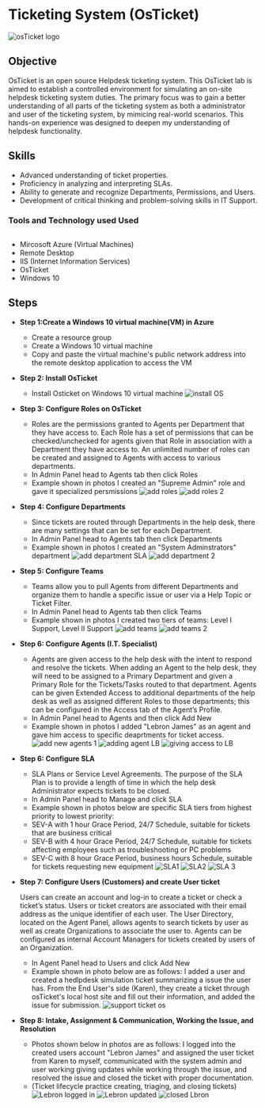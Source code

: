 # Ticketing System (OsTicket)
<img src="https://i.imgur.com/Clzj7Xs.png" alt="osTicket logo"/>

## Objective


OsTicket is an open source Helpdesk ticketing system. This OsTicket lab is aimed to establish a controlled environment for simulating an on-site helpdesk ticketing system duties. The primary focus was to gain a better understanding of all parts of the ticketing system as both a administrator and user of the ticketing system, by mimicing real-world scenarios. This hands-on experience was designed to deepen my understanding of helpdesk functionality.

## Skills
- Advanced understanding of ticket properties.
- Proficiency in analyzing and interpreting SLAs.
- Ability to generate and recognize Departments, Permissions, and Users.
- Development of critical thinking and problem-solving skills in IT Support.

### Tools and Technology used Used<h2>

- Mircosoft Azure (Virtual Machines)
- Remote Desktop
- IIS (Internet Information Services)
- OsTicket
- Windows 10

## Steps
* **Step 1:Create a Windows 10 virtual machine(VM) in Azure**<p>
    - Create a resource group
    - Create a Windows 10 virtual machine
    - Copy and paste the virtual machine's public network address into the remote desktop application to access the VM

* **Step 2: Install OsTicket**<p>
    - Install Osticket on Windows 10 virtual machine 
![install OS](https://github.com/TerrellSowell/OsTicket/assets/161978506/55e6f335-3abe-4e17-b6a7-b39b8b6d248e)<p>

* **Step 3: Configure Roles on OsTicket**<p>
    - Roles are the permissions granted to Agents per Department that they have access to. Each Role has a set of permissions that can be checked/unchecked for agents given that Role in association with a Department they have access to. An unlimited number of roles can be created and assigned to Agents with access to various departments.
    - In Admin Panel head to Agents tab then click Roles
    - Example shown in photos I created an "Supreme Admin" role and gave it specialized persmissions
![add roles ](https://github.com/TerrellSowell/OsTicket/assets/161978506/43f00909-fec0-4088-be92-08dc943ea7f4)
![add roles 2](https://github.com/TerrellSowell/OsTicket/assets/161978506/5eb57d00-cfb0-4ea5-8439-f66407b75d1a)<p>

* **Step 4: Configure Departments**<p>
    - Since tickets are routed through Departments in the help desk, there are many settings that can be set for each Department.
    - In Admin Panel head to Agents tab then click Departments
    - Example shown in photos I created an "System Adminstrators" department
![add department SLA](https://github.com/TerrellSowell/OsTicket/assets/161978506/3f63bb51-052f-4fee-a53c-cd7bd921a361)
![add department 2](https://github.com/TerrellSowell/OsTicket/assets/161978506/b4bfc135-c8ec-4c4b-888e-a6678d9995a3)<p>

* **Step 5: Configure Teams**<p>
    - Teams allow you to pull Agents from different Departments and organize them to handle a specific issue or user via a Help Topic or Ticket Filter.
    - In Admin Panel head to Agents tab then click Teams
    - Example shown in photos I created two tiers of teams: Level I Support, Level II Support
![add teams](https://github.com/TerrellSowell/OsTicket/assets/161978506/2f79e029-0b9d-48f2-b175-0dba7a0efab5)
![add teams 2](https://github.com/TerrellSowell/OsTicket/assets/161978506/ce94839f-24e9-41b6-bf8b-6de5336eb422)<p>

* **Step 6: Configure Agents (I.T. Specialist)** <p>
    - Agents are given access to the help desk with the intent to respond and resolve the tickets. When adding an Agent to the help desk, they will need to be assigned to a Primary Department and given a Primary Role for the Tickets/Tasks routed to that department. Agents can be given Extended Access to additional departments of the help desk as well as assigned different Roles to those departments; this can be configured in the Access tab of the Agent’s Profile.
    - In Admin Panel head to Agents and then click Add New
    - Example shown in photos I added "Lebron James" as an agent and gave him access to specific deaprtments for ticket access.
![add new agents 1](https://github.com/TerrellSowell/OsTicket/assets/161978506/1a203573-c8e5-4d6a-8598-c38376deefac)
![adding agent LB](https://github.com/TerrellSowell/OsTicket/assets/161978506/4dff397b-de05-4d45-b8fb-c39e8c4e63ee)
![giving access to LB](https://github.com/TerrellSowell/OsTicket/assets/161978506/17ba4240-1890-4e3c-9215-57238e2218e3)<p>

* **Step 6: Configure SLA**<p>
    - SLA Plans or Service Level Agreements. The purpose of the SLA Plan is to provide a length of time in which the help desk Administrator expects tickets to be closed.
    - In Admin Panel head to Manage and click SLA
    - Example shown in photos below are specific SLA tiers from highest priority to lowest priority:
    - SEV-A with 1 hour Grace Period, 24/7 Schedule, suitable for tickets that are business critical
    - SEV-B with 4 hour Grace Period, 24/7 Schedule, suitable for tickets affecting employees such as troubleshooting or PC problems
    - SEV-C with 8 hour Grace Period, business hours Schedule, suitable for tickets requesting new equipment 
![SLA1](https://github.com/TerrellSowell/OsTicket/assets/161978506/1a4fa2e5-a5f7-4c7f-ae39-1ebc935d22fb)
![SLA2](https://github.com/TerrellSowell/OsTicket/assets/161978506/01b5c1b1-8ce1-4b2e-a1f2-a99c4f68e602)
![SLA 3](https://github.com/TerrellSowell/OsTicket/assets/161978506/f7ad885e-9e6c-4640-978d-631f4b59e278)



* **Step 7: Configure Users (Customers) and create User ticket** <p>
Users can create an account and log-in to create a ticket or check a ticket’s status. Users or ticket creators are associated with their email address as the unique identifier of each user. The User Directory, located on the Agent Panel, allows agents to search tickets by user as well as create Organizations to associate the user to. Agents can be configured as internal Account Managers for tickets created by users of an Organization.
    - In Agent Panel head to Users and click Add New
    - Example shown in photo below are as follows: I added a user and created a hedlpdesk simulation ticket summarizing a issue the user has. From the End User's side (Karen), they create a ticket through osTicket's local host site and fill out their information, and added the issue for submission. 
![support ticket os](https://github.com/TerrellSowell/OsTicket/assets/161978506/e8ef1414-824c-4d99-862f-b7563b19cc85)<p>

* **Step 8: Intake, Assignment & Communication, Working the Issue, and Resolution**<p>
    - Photos shown below in photos are as follows: I logged into the created users account "Lebron James" and assigned the user ticket from Karen to myself, communicated with the system admin and user working giving updates while working through the issue,  and resolved the issue and closed the ticket with proper documentation.
    - (Ticket lifecycle practice creating, triaging, and closing tickets)
![Lebron logged in](https://github.com/TerrellSowell/OsTicket/assets/161978506/e5fe7d1b-054c-4edc-a83a-4b3ce986a04f)
![Lebron updated ](https://github.com/TerrellSowell/OsTicket/assets/161978506/940b6bcb-60fd-469b-938d-0111dbc3a80b)
![closed Lbron](https://github.com/TerrellSowell/OsTicket/assets/161978506/1ea0574d-1c84-4753-9f72-811966d62909)





  





  
